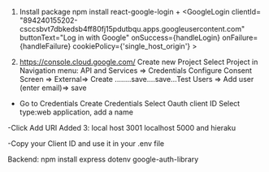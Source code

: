 1. Install package
   npm install react-google-login +
   <GoogleLogin
   clientId= "894240155202-csccsbvt7dbkedsb4ff80fj15pdutbqu.apps.googleusercontent.com"
   buttonText="Log in with Google"
   onSuccess={handleLogin}
   onFailure={handleFailure}
   cookiePolicy={'single_host_origin'} ></GoogleLogin>

2. https://console.cloud.google.com/
   Create new Project
   Select Project
   in Navigation menu: API and Services => Credentials
   Configure Consent Screen => External=> Create
   ........save....save...Test Users => Add user (enter email)=> save

- Go to Credentials
  Create Credentials
  Select Oauth client ID
  Select type:web application, add a name

-Click Add URI
Added 3:
local host 3001
localhost 5000
and hieraku

-Copy your Client ID and use it in your .env file

Backend: npm install express dotenv google-auth-library
